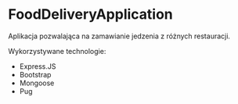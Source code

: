 # FoodDeliveryApplication

Aplikacja pozwalająca na zamawianie jedzenia z różnych restauracji.

Wykorzystywane technologie:
   - Express.JS
   - Bootstrap
   - Mongoose
   - Pug
